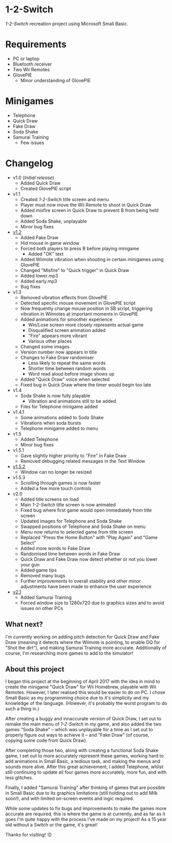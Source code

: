 # 1-2-Switch
 *1-2-Switch* recreation project using Microsoft Small Basic.

# Requirements
* PC or laptop
* Bluetooth receiver
* Two Wii Remotes
* GlovePIE
  * Minor understanding of GlovePIE

# Minigames
* Telephone
* Quick Draw
* Fake Draw
* Soda Shake
* Samurai Training
  * Few issues
  
# Changelog
* v1.0 (*Initial release*)
  * Added Quick Draw
  * Created GlovePIE script
* v1.1
  * Created *1-2-Switch* title screen and menu
  * Player must now move the Wii Remote to shoot in Quick Draw
  * Added misfire screen in Quick Draw to prevent B from being held down <!-- Thanks for the beta testing, dad -->
  * Added Soda Shake, unplayable
  * Minor bug fixes
* [v1.2](https://www.reddit.com/r/nintendo/comments/64aq9o/12switch_partially_recreated_in_small_basic/)
  * Added Fake Draw
  * Hid mouse in game window 
  * Forced both players to press B before playing minigame
    * Added "OK" text
  * Added Wiimote vibration when shooting in certain minigames using GlovePIE
  * Changed "Misfire" to "Quick trigger" in Quick Draw
  * Added lower.mp3
  * Added early.mp3
  * Bug fixes
* v1.3
  * Removed vibration effects from GlovePIE
  * Detected specific mouse movement in GlovePIE script
  * Now frequently change mouse position in SB script, triggering vibration in Wiimotes at important moments in GlovePIE
  * Added animations for smoother experience
    * Win/Lose screen more closely represents actual game
    * Disqualified screen animation added
    * "Fire" appears more vibrant
    * Various other places
  * Changed some images
  * Version number now appears in title
  * Changes to Fake Draw randomiser
    * Less likely to repeat the same words
    * Shorter time between random words
    * Word read aloud before image shows up
  * Added "Quick Draw" voice when selected
  * Fixed bug in Quick Draw where the timer would begin too late
* v1.4
  * Soda Shake is now fully playable
    * Vibration and animations still to be added
  * Files for Telephone minigame added
* v1.4.1
  * Some animations added to Soda Shake <!-- Regarded, unfortunately, as "good enough", otherwise speed would slow down significantly -->
  * Vibrations when soda bursts
  * Telephone minigame added to menu
* v1.5
  * Added Telephone
  * Minor bug fixes
* v1.5.1
  * Gave slightly higher priority to "Fire" in Fake Draw
  * Removed debugging related messages in the Text Window
* [v1.5.2](https://www.reddit.com/r/nintendo/comments/65pbmm/12switch_microsoft_small_basic_v152/)
  * Window can no longer be resized
* v1.5.3
  * Scrolling through games is now faster
  * Added a few more touch controls
* v2.0
  * Added title screens on load
  * Main *1-2-Switch* title screen is now animated
  * Fixed bug where first game would open immediately from title screen
  * Updated images for Telephone and Soda Shake
  * Swapped positions of Telephone and Soda Shake on menu
  * Menu now returns to selected game from title screen
  * Replaced "Press the Home Button" with "Play Again" and "Game Select"
  * Added more words to Fake Draw
  * Randomised time between words in Fake Draw
  * Quick Draw and Fake Draw now detect whether or not you lower your gun
  * Added game tips
  * Removed many bugs
  * Further improvements to overall stability and other minor adjustments have been made to enhance the user experience
* [v2.1](https://www.reddit.com/r/nintendo/comments/6dlnvh/12switch_simulator_v21/)
  * Added Samurai Training
  * Forced window size to 1280x720 due to graphics sizes and to avoid issues on other PCs

## What next?
I'm currently working on adding pitch detection for Quick Draw and Fake Draw (meaning it detects where the Wiimote is pointing, to enable DQ for "Shot the dirt"), and making Samurai Training more accurate. Additionally of course, I'm researching more games to add to the simulator!
  
## About this project
I began this project at the beginning of April 2017 with the idea in mind to create the minigame "Quick Draw" for Wii Homebrew, playable with Wii Remotes. However, I later realised this would be easier to do on PC. I chose Small Basic as my programming choice due to it's simplicity and my knowledge of the language. (However, it's probably the worst program to do such a thing in.) 

After creating a buggy and innaccurate version of Quick Draw, I set out to remake the main menu of *1-2-Switch* in my game, and also added the two games "Soda Shake" &ndash; which was unplayable for a time as I set out to properly figure out ways to achieve it &ndash; and "Fake Draw" (of course, copying some code from Quick Draw).

After completing those two, along with creating a functional Soda Shake game, I set out to more accurately represent these games, working hard to add animations in Small Basic, a tedious task, and making the menus and sounds more alive. After this great achievement, I added Telephone, whilst still continuing to update all four games more accurately, more fun, and with less glitches.

Finally, I added "Samurai Training" after thinking of games that are possible in Small Basic due to its graphics limitations (still holding out to add Milk soon!), and with limited on-screen events and logic required.

While some updates to fix bugs and improvements to make the games more accurate are required, this is where the game is at currently, and as far as it goes I'm quite happy with the process I've made on my project! As a 15 year old without a Switch or the game, it's great!

Thanks for visiting! :D
